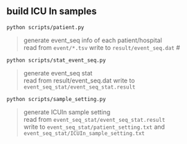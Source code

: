## build ICU In samples
`python scripts/patient.py`

>   generate event_seq info of each patient/hospital <br/>
>   read from `event/*.tsv` write to `result/event_seq.dat` # 

`python scripts/stat_event_seq.py`

>   generate event_seq stat <br/>
>   read from result/event_seq.dat write to `event_seq_stat/event_seq_stat.result`

`python scripts/sample_setting.py`

>   generate ICUIn sample setting <br/>
>   read from `event_seq_stat/event_seq_stat.result` <br/>
>   write to `event_seq_stat/patient_setting.txt` and `event_seq_stat/ICUIn_sample_setting.txt`



